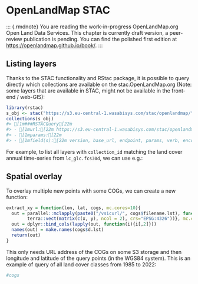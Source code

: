 # OpenLandMap STAC 

::: {.rmdnote}
You are reading the work-in-progress OpenLandMap.org Open Land Data Services. This chapter is currently draft version, a peer-review publication is pending. You can find the polished first edition at <https://openlandmap.github.io/book/>.
:::



## Listing layers

Thanks to the STAC functionality and RStac package, it is possible to query directly 
which collections are available on the stac.OpenLandMap.org (Note: some layers that 
are available in STAC, might not be available in the front-end / web-GIS):


```r
library(rstac)
s_obj <- stac("https://s3.eu-central-1.wasabisys.com/stac/openlandmap/")
collections(s_obj)
#> [1m###RSTACQuery[22m
#> - [1murl:[22m https://s3.eu-central-1.wasabisys.com/stac/openlandmap/
#> - [1mparams:[22m
#> - [1mfield(s):[22m version, base_url, endpoint, params, verb, encode
```

For example, to list all layers with `collection_id` matching the land cover annual 
time-series from `lc_glc.fcs30d`, we can use e.g.:


## Spatial overlay

To overlay multiple new points with some COGs, we can create a new function:


```r
extract_xy = function(lon, lat, cogs, mc.cores=10){
  out = parallel::mclapply(paste0("/vsicurl/", cogs$filename.lst), function(i){terra::extract(terra::rast(i), 
        terra::vect(matrix(c(x, y), ncol = 2), crs="EPSG:4326"))}, mc.cores=mc.cores)
  out = dplyr::bind_cols(lapply(out, function(i){i[,2]}))
  names(out) = make.names(cogs$d.lst)
  return(out)
}
```

This only needs URL address of the COGs on some S3 storage and then longitude and 
latitude of the query points (in the WGS84 system). This is an example of query of 
all land cover classes from 1985 to 2022:


```r
#cogs
```


